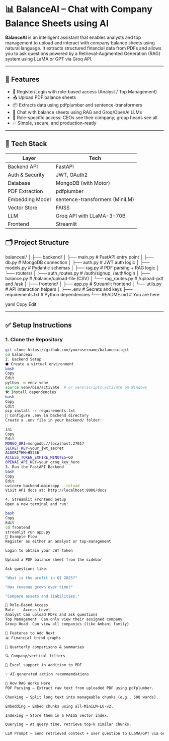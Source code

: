 # 📊 BalanceAI – Chat with Company Balance Sheets using AI

**BalanceAI** is an intelligent assistant that enables analysts and top management to upload and interact with company balance sheets using natural language. It extracts structured financial data from PDFs and allows you to ask questions powered by a Retrieval-Augmented Generation (RAG) system using LLaMA or GPT via Groq API.

---

## 🚀 Features

- 📝 Register/Login with role-based access (Analyst / Top Management)
- 📤 Upload PDF balance sheets
- 📦 Extracts data using pdfplumber and sentence-transformers
- 💬 Chat with balance sheets using RAG and Groq/OpenAI LLMs
- 🔐 Role-specific access: CEOs see their company; group heads see all
- ✅ Simple, secure, and production-ready

---

## 🧱 Tech Stack

| Layer             | Tech                            |
|------------------|---------------------------------|
| Backend API      | FastAPI                         |
| Auth & Security  | JWT, OAuth2                     |
| Database         | MongoDB (with Motor)            |
| PDF Extraction   | pdfplumber                      |
| Embedding Model  | sentence-transformers (MiniLM)  |
| Vector Store     | FAISS                           |
| LLM              | Groq API with LLaMA-3-70B       |
| Frontend         | Streamlit                       |



## 🗂️ Project Structure

balanceai/
│
├── backend/
│ ├── main.py # FastAPI entry point
│ ├── db.py # MongoDB connection
│ ├── auth.py # JWT auth logic
│ ├── models.py # Pydantic schemas
│ ├── rag.py # PDF parsing + RAG logic
│ └── routers/
│ ├── auth_routes.py # /auth/signup, /auth/login
│ ├── balance.py # /balance/upload-file (CSV)
│ └── rag_routes.py # /upload-pdf and /ask
│
├── frontend/
│ ├── app.py # Streamlit frontend
│ └── utils.py # API interaction helpers
│
├── .env # Secrets and keys
├── requirements.txt # Python dependencies
└── README.md # You are here

yaml
Copy
Edit

---

## ✅ Setup Instructions

### 1. Clone the Repository

```bash
git clone https://github.com/yourusername/balanceai.git
cd balanceai
2. Backend Setup
⬢ Create a virtual environment
bash
Copy
Edit
python -m venv venv
source venv/bin/activate  # or venv\Scripts\activate on Windows
🛠 Install dependencies
bash
Copy
Edit
pip install -r requirements.txt
🔐 Configure .env in backend directory
Create a .env file in your backend/ folder:

ini
Copy
Edit
MONGO_URI=mongodb://localhost:27017
SECRET_KEY=your_jwt_secret
ALGORITHM=HS256
ACCESS_TOKEN_EXPIRE_MINUTES=60
OPENAI_API_KEY=your_groq_key_here
3. Run the FastAPI Backend
bash
Copy
Edit
uvicorn backend.main:app --reload
Visit API docs at: http://localhost:8000/docs

4. Streamlit Frontend Setup
Open a new terminal and run:

bash
Copy
Edit
cd frontend
streamlit run app.py
🧪 Example Flow
Register as either an analyst or top-management

Login to obtain your JWT token

Upload a PDF balance sheet from the sidebar

Ask questions like:

"What is the profit in Q1 2025?"

"Has revenue grown over time?"

"Compare assets and liabilities."

🧠 Role-Based Access
Role	Access Level
Analyst	Can upload PDFs and ask questions
Top Management	Can only view their assigned company
Group Head	Can view all companies (like Ambani family)

📌 Features to Add Next
📊 Financial trend graphs

🧾 Quarterly comparisons & summaries

🔍 Company/vertical filters

📁 Excel support in addition to PDF

💡 AI-generated action recommendations

🤖 How RAG Works Here
PDF Parsing – Extract raw text from uploaded PDF using pdfplumber.

Chunking – Split long text into manageable chunks (e.g., 500 words).

Embedding – Embed chunks using all-MiniLM-L6-v2.

Indexing – Store them in a FAISS vector index.

Querying – At query time, retrieve top-k similar chunks.

LLM Prompt – Send retrieved context + user question to LLaMA/GPT via Groq API.




